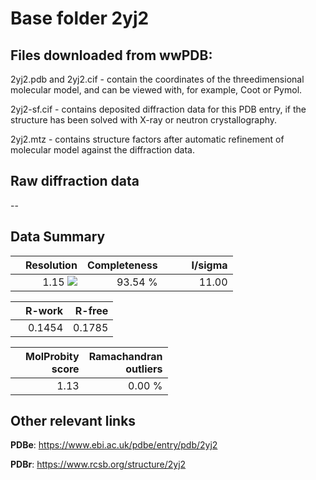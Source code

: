 # Base folder 2yj2

## Files downloaded from wwPDB:

2yj2.pdb and 2yj2.cif - contain the coordinates of the threedimensional molecular model, and can be viewed with, for example, Coot or Pymol.

2yj2-sf.cif - contains deposited diffraction data for this PDB entry, if the structure has been solved with X-ray or neutron crystallography.

2yj2.mtz - contains structure factors after automatic refinement of molecular model against the diffraction data.

## Raw diffraction data

--<br> 

## Data Summary
|   | Resolution | Completeness| I/sigma |
|---|-------------:|----------------:|--------------:|
|   |1.15 ![](https://github.com/thorn-lab/coronavirus_structural_task_force/blob/master/outreach/ang.svg)|93.54 %|<img width=50/>11.00|

|   | **R-work**| **R-free**   
|---|-------------:|----------------:|           
||0.1454|0.1785|

|   |**MolProbity<br>score**| **Ramachandran<br>outliers** 
|---|-------------:|----------------:|
||1.13|0.00 %|

## Other relevant links 
**PDBe**:  https://www.ebi.ac.uk/pdbe/entry/pdb/2yj2
 
**PDBr**: https://www.rcsb.org/structure/2yj2 

